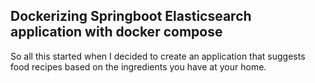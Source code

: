## Dockerizing Springboot Elasticsearch application with docker compose

So all this started when I decided to create an application that suggests food recipes based on the ingredients you have at your home. 
<!--stackedit_data:
eyJoaXN0b3J5IjpbLTE0Nzg0NjM0MTIsNjg3NjAxNjAyLDEwMT
Q0NDEwMjFdfQ==
-->